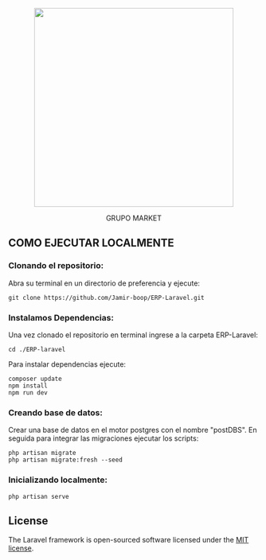 <p align="center"><a href="https://laravel.com" target="_blank"><img src="https://raw.githubusercontent.com/laravel/art/master/logo-lockup/5%20SVG/2%20CMYK/1%20Full%20Color/laravel-logolockup-cmyk-red.svg" width="400"></a></p>
<p align="center">GRUPO MARKET</p>

## COMO EJECUTAR LOCALMENTE

### Clonando el repositorio:
Abra su terminal en un directorio de preferencia y ejecute:

```
git clone https://github.com/Jamir-boop/ERP-Laravel.git
```

### Instalamos Dependencias:
Una vez clonado el repositorio en terminal ingrese a la carpeta ERP-Laravel:
```
cd ./ERP-laravel
```

Para instalar dependencias ejecute:
```
composer update
npm install
npm run dev
```

### Creando base de datos:
Crear una base de datos en el motor postgres con el nombre "postDBS".
En seguida para integrar las migraciones ejecutar los scripts:

```
php artisan migrate
php artisan migrate:fresh --seed
```

### Inicializando localmente:
```
php artisan serve
```

## License

The Laravel framework is open-sourced software licensed under the [MIT license](https://opensource.org/licenses/MIT).
